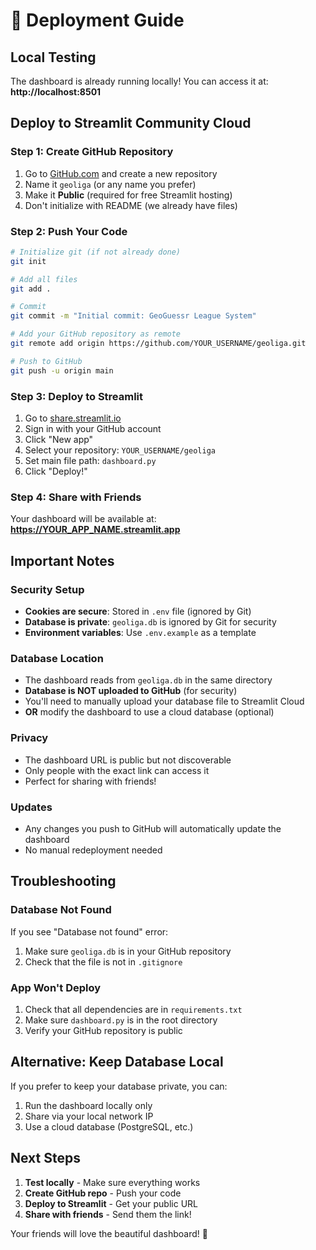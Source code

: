 # 🚀 Deployment Guide

## Local Testing

The dashboard is already running locally! You can access it at:
**http://localhost:8501**

## Deploy to Streamlit Community Cloud

### Step 1: Create GitHub Repository

1. Go to [GitHub.com](https://github.com) and create a new repository
2. Name it `geoliga` (or any name you prefer)
3. Make it **Public** (required for free Streamlit hosting)
4. Don't initialize with README (we already have files)

### Step 2: Push Your Code

```bash
# Initialize git (if not already done)
git init

# Add all files
git add .

# Commit
git commit -m "Initial commit: GeoGuessr League System"

# Add your GitHub repository as remote
git remote add origin https://github.com/YOUR_USERNAME/geoliga.git

# Push to GitHub
git push -u origin main
```

### Step 3: Deploy to Streamlit

1. Go to [share.streamlit.io](https://share.streamlit.io)
2. Sign in with your GitHub account
3. Click "New app"
4. Select your repository: `YOUR_USERNAME/geoliga`
5. Set main file path: `dashboard.py`
6. Click "Deploy!"

### Step 4: Share with Friends

Your dashboard will be available at:
**https://YOUR_APP_NAME.streamlit.app**

## Important Notes

### Security Setup
- **Cookies are secure**: Stored in `.env` file (ignored by Git)
- **Database is private**: `geoliga.db` is ignored by Git for security
- **Environment variables**: Use `.env.example` as a template

### Database Location
- The dashboard reads from `geoliga.db` in the same directory
- **Database is NOT uploaded to GitHub** (for security)
- You'll need to manually upload your database file to Streamlit Cloud
- **OR** modify the dashboard to use a cloud database (optional)

### Privacy
- The dashboard URL is public but not discoverable
- Only people with the exact link can access it
- Perfect for sharing with friends!

### Updates
- Any changes you push to GitHub will automatically update the dashboard
- No manual redeployment needed

## Troubleshooting

### Database Not Found
If you see "Database not found" error:
1. Make sure `geoliga.db` is in your GitHub repository
2. Check that the file is not in `.gitignore`

### App Won't Deploy
1. Check that all dependencies are in `requirements.txt`
2. Make sure `dashboard.py` is in the root directory
3. Verify your GitHub repository is public

## Alternative: Keep Database Local

If you prefer to keep your database private, you can:
1. Run the dashboard locally only
2. Share via your local network IP
3. Use a cloud database (PostgreSQL, etc.)

## Next Steps

1. **Test locally** - Make sure everything works
2. **Create GitHub repo** - Push your code
3. **Deploy to Streamlit** - Get your public URL
4. **Share with friends** - Send them the link!

Your friends will love the beautiful dashboard! 🎉
